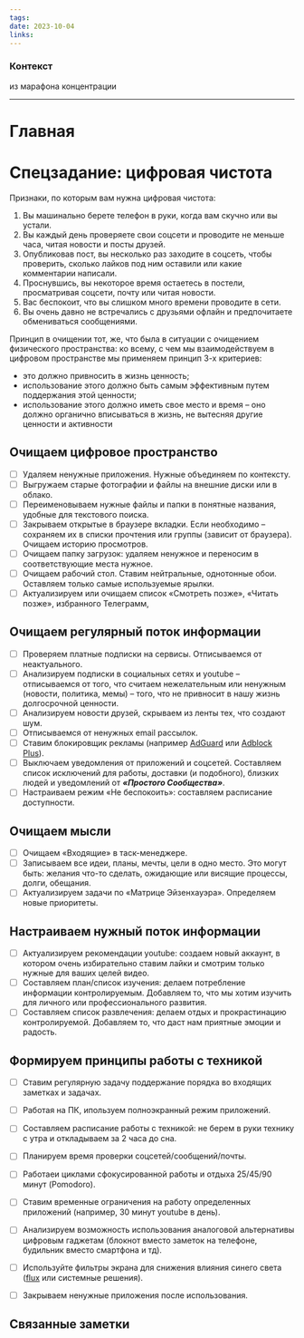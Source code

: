 ```yaml
---
tags: 
date: 2023-10-04
links:
---
```

### Контекст
из марафона концентрации

--- 
# Главная

# Спецзадание: цифровая чистота
Признаки, по которым вам нужна цифровая чистота:
1) Вы машинально берете телефон в руки, когда вам скучно или вы устали.
2) Вы каждый день проверяете свои соцсети и проводите не меньше часа, читая новости и посты друзей. 
3) Опубликовав пост, вы несколько раз заходите в соцсеть, чтобы проверить, сколько лайков под ним оставили или какие комментарии написали.
4) Проснувшись, вы некоторое время остаетесь в постели, просматривая соцсети, почту или читая новости.
5) Вас беспокоит, что вы слишком много времени проводите в сети. 
6) Вы очень давно не встречались с друзьями офлайн и предпочитаете обмениваться сообщениями.

Принцип в очищении тот, же, что была в ситуации с очищением физического пространства: ко всему, с чем мы взаимодействуем в цифровом пространстве мы применяем принцип 3-х критериев:
- это должно привносить в жизнь ценность; 
- использование этого должно быть самым эффективным путем поддержания этой ценности; 
- использование этого должно иметь свое место и время – оно должно органично вписываться в жизнь, не вытесняя другие ценности и активности








## Очищаем цифровое пространство
- [ ] Удаляем ненужные приложения. Нужные объединяем по контексту.
- [ ] Выгружаем старые фотографии и файлы на внешние диски или в облако.
- [ ] Переименовываем нужные файлы и папки в понятные названия, удобные для текстового поиска.
- [ ] Закрываем открытые в браузере вкладки. Если необходимо – сохраняем их в списки прочтения или группы (зависит от браузера). Очищаем историю просмотров.
- [ ] Очищаем папку загрузок: удаляем ненужное и переносим в соответствующие места нужное.
- [ ] Очищаем рабочий стол. Ставим нейтральные, однотонные обои. Оставляем только самые используемые ярылки.
- [ ] Актуализируем или очищаем список «Смотреть позже», «Читать позже», избранного Телеграмм, 

## Очищаем регулярный поток информации
- [ ] Проверяем платные подписки на сервисы. Отписываемся от неактуального.
- [ ] Анализируем подписки в социальных сетях и youtube – отписываемся от того, что считаем нежелательным или ненужным (новости, политика, мемы) – того, что не привносит в нашу жизнь долгосрочной ценности.
- [ ] Анализируем новости друзей, скрываем из ленты тех, что создают шум.
- [ ] Отписываемся от ненужных email рассылок.
- [ ] Ставим блокировщик рекламы (например [AdGuard](https://adguard.info) или [Adblock Plus](https://adblockplus.org)).
- [ ] Выключаем уведомления от приложений и соцсетей. Составляем список исключений для работы, доставки (и подобного), близких людей и уведомлений от ***«Простого Сообщества»***.
- [ ] Настраиваем режим «Не беспокоить»: составляем расписание доступности.

## Очищаем мысли
- [ ] Очищаем «Входящие» в таск-менеджере.
- [ ] Записываем все идеи, планы, мечты, цели в одно место. Это могут быть: желания что-то сделать, ожидающие или висящие процессы, долги, обещания.
- [ ] Актуализируем задачи по «Матрице Эйзенхауэра». Определяем новые приоритеты.

## Настраиваем нужный поток информации
- [ ] Актуализируем рекомендации youtube: создаем новый аккаунт, в котором очень избирательно ставим лайки и смотрим только нужные для ваших целей видео.
- [ ] Составляем план/список изучения: делаем потребление информации контролируемым. Добавляем то, что мы хотим изучить для личного или профессионального развития.
- [ ] Составляем список развлечения: делаем отдых и прокрастинацию контролируемой. Добавляем то, что даст нам приятные эмоции и радость.

## Формируем принципы работы с техникой
- [ ] Ставим регулярную задачу поддержание порядка во входящих заметках и задачах.
- [ ] Работая на ПК, ипользуем полноэкранный режим приложений.
- [ ] Составляем расписание работы с техникой: не берем в руки технику с утра и откладываем за 2 часа до сна. 
- [ ] Планируем время проверки соцсетей/сообщений/почты.
- [ ] Работаеи циклами сфокусированной работы и отдыха 25/45/90 минут (Pomodoro).
- [ ] Ставим временные ограничения на работу определенных приложений (например, 30 минут youtube в день). 
- [ ] Анализируем возможность использования аналоговой альтернативы цифровым гаджетам (блокнот вместо заметок на телефоне, будильник вместо смартфона и тд).
- [ ] Используйте фильтры экрана для снижения влияния синего света ([flux](https://justgetflux.com) или системные решения).
- [ ] Закрываем ненужные приложения после использования.













## Связанные заметки

